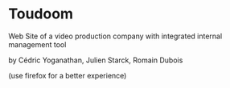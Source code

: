 # Toudoom

Web Site of a video production company with integrated internal management tool

by Cédric Yoganathan, Julien Starck, Romain Dubois

(use firefox for a better experience)
